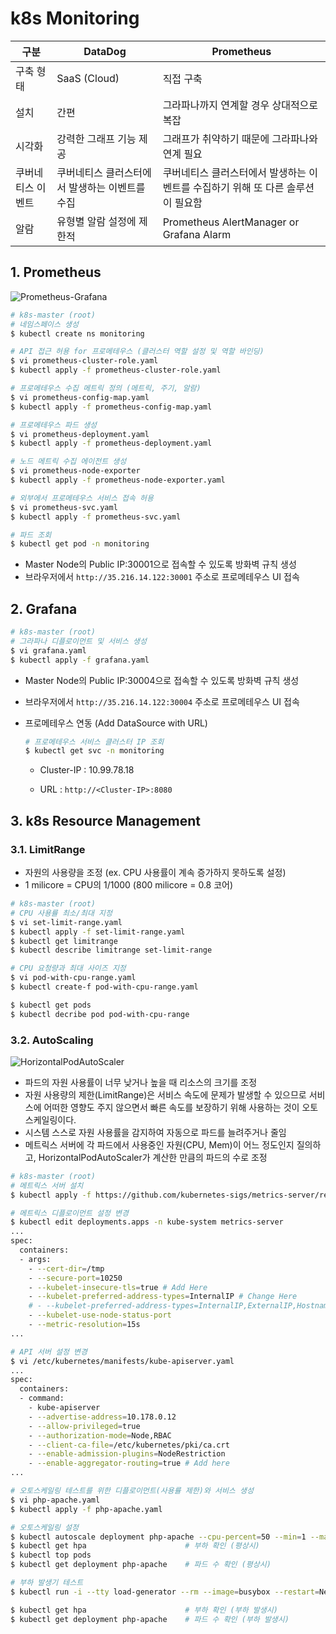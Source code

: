 # k8s Monitoring

| 구분              | DataDog                                        | Prometheus                                                   |
| ----------------- | ---------------------------------------------- | ------------------------------------------------------------ |
| 구축 형태         | SaaS (Cloud)                                   | 직접 구축                                                    |
| 설치              | 간편                                           | 그라파나까지 연계할 경우 상대적으로 복잡                     |
| 시각화            | 강력한 그래프 기능 제공                        | 그래프가 취약하기 때문에 그라파나와 연계 필요                |
| 쿠버네티스 이벤트 | 쿠버네티스 클러스터에서 발생하는 이벤트를 수집 | 쿠버네티스 클러스터에서 발생하는 이벤트를 수집하기 위해 또 다른 솔루션이 필요함 |
| 알람              | 유형별 알람 설정에 제한적                      | Prometheus AlertManager or Grafana Alarm                     |

## 1. Prometheus

![Prometheus-Grafana](https://prometheus.io/assets/architecture.png)

```bash
# k8s-master (root)
# 네임스페이스 생성
$ kubectl create ns monitoring

# API 접근 허용 for 프로메테우스 (클러스터 역할 설정 및 역할 바인딩)
$ vi prometheus-cluster-role.yaml
$ kubectl apply -f prometheus-cluster-role.yaml

# 프로메테우스 수집 메트릭 정의 (메트릭, 주기, 알람)
$ vi prometheus-config-map.yaml
$ kubectl apply -f prometheus-config-map.yaml

# 프로메테우스 파드 생성
$ vi prometheus-deployment.yaml
$ kubectl apply -f prometheus-deployment.yaml

# 노드 메트릭 수집 에이전트 생성
$ vi prometheus-node-exporter
$ kubectl apply -f prometheus-node-exporter.yaml

# 외부에서 프로메테우스 서비스 접속 허용
$ vi prometheus-svc.yaml
$ kubectl apply -f prometheus-svc.yaml

# 파드 조회
$ kubectl get pod -n monitoring
```

- Master Node의 Public IP:30001으로 접속할 수 있도록 방화벽 규칙 생성
- 브라우저에서 `http://35.216.14.122:30001` 주소로 프로메테우스 UI 접속



## 2. Grafana

```bash
# k8s-master (root)
# 그라파나 디플로이먼트 및 서비스 생성
$ vi grafana.yaml
$ kubectl apply -f grafana.yaml
```

- Master Node의 Public IP:30004으로 접속할 수 있도록 방화벽 규칙 생성

- 브라우저에서 `http://35.216.14.122:30004` 주소로 프로메테우스 UI 접속

- 프로메테우스 연동 (Add DataSource with URL)

  ```bash
  # 프로메테우스 서비스 클러스터 IP 조회
  $ kubectl get svc -n monitoring
  ```

  	- Cluster-IP : 10.99.78.18
  	
  	- URL : `http://<Cluster-IP>:8080`



## 3. k8s Resource Management

### 3.1. LimitRange

- 자원의 사용량을 조정 (ex. CPU 사용률이 계속 증가하지 못하도록 설정)
- 1 milicore = CPU의 1/1000 (800 milicore = 0.8 코어)

```bash
# k8s-master (root)
# CPU 사용률 최소/최대 지정
$ vi set-limit-range.yaml
$ kubectl apply -f set-limit-range.yaml
$ kubectl get limitrange
$ kubectl describe limitrange set-limit-range

# CPU 요청량과 최대 사이즈 지정
$ vi pod-with-cpu-range.yaml
$ kubectl create-f pod-with-cpu-range.yaml

$ kubectl get pods
$ kubectl decribe pod pod-with-cpu-range
```



### 3.2. AutoScaling

![HorizontalPodAutoScaler](https://res.cloudinary.com/practicaldev/image/fetch/s--CuCCNVY7--/c_limit%2Cf_auto%2Cfl_progressive%2Cq_auto%2Cw_800/https://github.com/vumdao/aws-eks-the-hard-way/blob/master/hpa/img/hpa-flow.png%3Fraw%3Dtrue)

- 파드의 자원 사용률이 너무 낮거나 높을 때 리소스의 크기를 조정
- 자원 사용량의 제한(LimitRange)은 서비스 속도에 문제가 발생할 수 있으므로 서비스에 어떠한 영향도 주지 않으면서 빠른 속도를 보장하기 위해 사용하는 것이 오토스케일링이다.
- 시스템 스스로 자원 사용률을 감지하여 자동으로 파드를 늘려주거나 줄임
- 메트릭스 서버에 각 파드에서 사용중인 자원(CPU, Mem)이 어느 정도인지 질의하고, HorizontalPodAutoScaler가 계산한 만큼의 파드의 수로 조정

```bash
# k8s-master (root)
# 메트릭스 서버 설치
$ kubectl apply -f https://github.com/kubernetes-sigs/metrics-server/releases/latest/download/components.yaml

# 메트릭스 디플로이먼트 설정 변경
$ kubectl edit deployments.apps -n kube-system metrics-server
...
spec:
  containers:
  - args:
    - --cert-dir=/tmp
    - --secure-port=10250
    - --kubelet-insecure-tls=true # Add Here
    - --kubelet-preferred-address-types=InternalIP # Change Here
    # - --kubelet-preferred-address-types=InternalIP,ExternalIP,Hostname
    - --kubelet-use-node-status-port
    - --metric-resolution=15s
...

# API 서버 설정 변경
$ vi /etc/kubernetes/manifests/kube-apiserver.yaml
...
spec:
  containers:
  - command:
    - kube-apiserver
    - --advertise-address=10.178.0.12
    - --allow-privileged=true
    - --authorization-mode=Node,RBAC
    - --client-ca-file=/etc/kubernetes/pki/ca.crt
    - --enable-admission-plugins=NodeRestriction
    - --enable-aggregator-routing=true # Add here
...

# 오토스케일링 테스트를 위한 디플로이먼트(사용률 제한)와 서비스 생성
$ vi php-apache.yaml
$ kubectl apply -f php-apache.yaml

# 오토스케일링 설정
$ kubectl autoscale deployment php-apache --cpu-percent=50 --min=1 --max=10
$ kubectl get hpa                      # 부하 확인 (평상시)
$ kubectl top pods
$ kubectl get deployment php-apache    # 파드 수 확인 (평상시)

# 부하 발생기 테스트
$ kubectl run -i --tty load-generator --rm --image=busybox --restart=Never -- /bin/sh -c "while sleep 0.01; do wget -q -o- http://php-apache; done"

$ kubectl get hpa                      # 부하 확인 (부하 발생시)
$ kubectl get deployment php-apache    # 파드 수 확인 (부하 발생시)
```